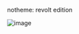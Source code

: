 notheme: revolt edition

![image](https://github.com/Cinnab0nBak3ry/notheme-revolt-edition/assets/76500838/23222c82-5a55-4dc4-a290-8ff5451434c8)
